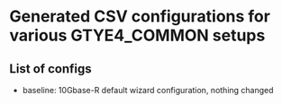 # Generated CSV configurations for various GTYE4_COMMON setups

## List of configs

* baseline: 10Gbase-R default wizard configuration, nothing changed
